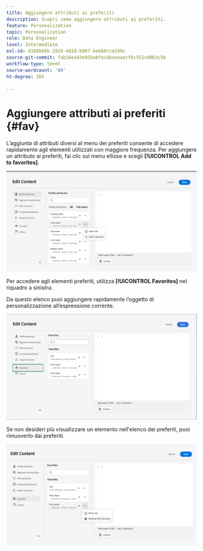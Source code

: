 ```yaml
---
title: Aggiungere attributi ai preferiti
description: Scopri come aggiungere attributi ai preferiti.
feature: Personalization
topic: Personalization
role: Data Engineer
level: Intermediate
exl-id: d188bb6b-2924-4818-b007-be660cce249c
source-git-commit: fab36ea43e92babfacdbaeeaecf6c551c00b3c5b
workflow-type: tm+mt
source-wordcount: '89'
ht-degree: 26%

---
```


# Aggiungere attributi ai preferiti {#fav}

L’aggiunta di attributi diversi al menu dei preferiti consente di accedere rapidamente agli elementi utilizzati con maggiore frequenza. Per aggiungere un attributo ai preferiti, fai clic sul menu ellisse e scegli **[!UICONTROL Add to favorites]**.

![](assets/favorite-option.png)

Per accedere agli elementi preferiti, utilizza **[!UICONTROL Favorites]** nel riquadro a sinistra.

Da questo elenco puoi aggiungere rapidamente l’oggetto di personalizzazione all’espressione corrente.

![](assets/favorite-list.png)

Se non desideri più visualizzare un elemento nell&#39;elenco dei preferiti, puoi rimuoverlo dai preferiti.

![](assets/favorite-remove.png)
